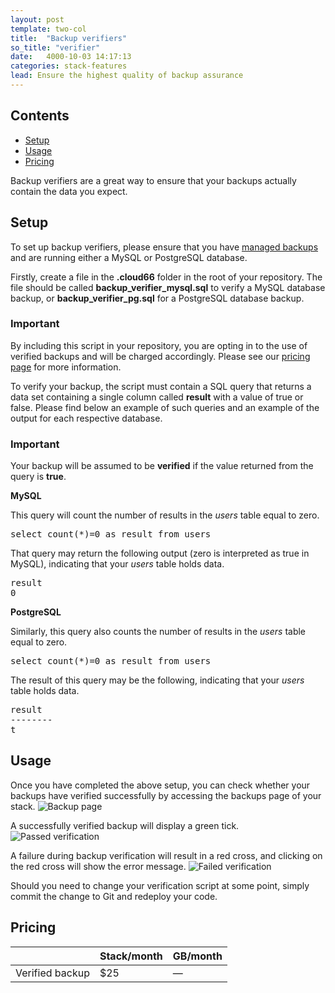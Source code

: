 ```yaml
---
layout: post
template: two-col
title:  "Backup verifiers"
so_title: "verifier"
date:   4000-10-03 14:17:13
categories: stack-features
lead: Ensure the highest quality of backup assurance
---
```


<h2>Contents</h2>
<ul class="page-toc">
	<li>
		<a href="#setup">Setup</a>
	</li>
	<li>
		<a href="#usage">Usage</a>
	</li>
	<li>
		<a href="#pricing">Pricing</a>
	</li>
</ul>

Backup verifiers are a great way to ensure that your backups actually contain the data you expect.

<h2 id="setup">Setup</h2>

To set up backup verifiers, please ensure that you have [managed backups](/stack-features/db-backup.html) and are running either a MySQL or PostgreSQL database.

Firstly, create a file in the **.cloud66** folder in the root of your repository. The file should be called **backup&#95;verifier&#95;mysql.sql** to verify a MySQL database backup, or **backup&#95;verifier&#95;pg.sql** for a PostgreSQL database backup.

<div class="notice notice-standalone">
		<h3>Important</h3>
		<p>By including this script in your repository, you are opting in to the use of verified backups and will be charged accordingly. Please see our <a href="http://cloud66.com/pricing" target="_blank">pricing page</a> for more information.</p>
</div>

To verify your backup, the script must contain a SQL query that returns a data set containing a single column called **result** with a value of true or false. Please find below an example of such queries and an example of the output for each respective database.

<div class="notice notice-standalone">
		<h3>Important</h3>
		<p>Your backup will be assumed to be <b>verified</b> if the value returned from the query is <b>true</b>.</p>
</div>

**MySQL**

This query will count the number of results in the *users* table equal to zero.
<pre class='terminal-commands'>
select count(*)=0 as result from users
</pre>

That query may return the following output (zero is interpreted as true in MySQL), indicating that your *users* table holds data.
<pre class='terminal-commands'>
result
0
</pre>

**PostgreSQL**

Similarly, this query also counts the number of results in the *users* table equal to zero.
<pre class='terminal-commands'>
select count(*)=0 as result from users
</pre>

The result of this query may be the following, indicating that your *users* table holds data.

<pre class="terminal-commands">
result
--------
t
</pre>

<h2 id="usage">Usage</h2>

Once you have completed the above setup, you can check whether your backups have verified successfully by accessing the backups page
of your stack.
![Backup page](http://cdn.cloud66.com.s3.amazonaws.com/images/help/backup_page.png)

A successfully verified backup will display a green tick.
![Passed verification](http://cdn.cloud66.com.s3.amazonaws.com/images/help/verification_passed.png)

A failure during backup verification will result in a red cross, and clicking on the red cross will show the error message.
![Failed verification](http://cdn.cloud66.com.s3.amazonaws.com/images/help/verification_failed.png)

Should you need to change your verification script at some point, simply commit the change to Git and redeploy your code.

<h2 id="pricing">Pricing</h2>

<table class='table table-bordered table-striped table-small'>
    <thead>
        <tr>
            <th align="center"></th>
            <th align="center">Stack/month</th>
            <th align="center">GB/month</th>
        </tr>
    </thead>
    <tbody>
        <tr>
            <td>Verified backup</td>
            <td>$25</td>
            <td>&mdash;</td>
        </tr>
    </tbody>
</table>